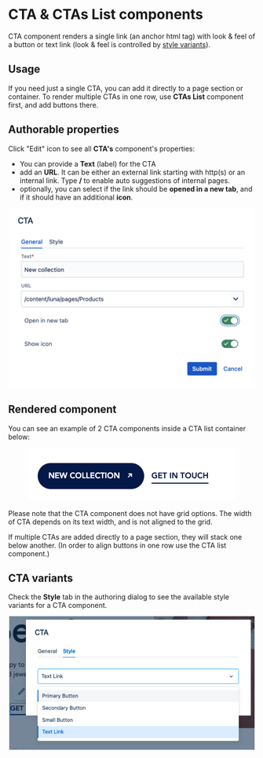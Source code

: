 # CTA & CTAs List components

CTA component renders a single link (an anchor html tag) with look & feel of a button or text link (look & feel is controlled by [style variants](#cta-variants)).

## Usage

If you need just a single CTA, you can add it directly to a page section or container. To render multiple CTAs in one row, use **CTAs List** component first, and add buttons there.

## Authorable properties
Click "Edit" icon to see all **CTA's** component's properties:

- You can provide a **Text** (label) for the CTA
- add an **URL**. It can be either an external link starting with http(s) or an internal link. Type **/** to enable auto suggestions of internal pages.
- optionally, you can select if the link should be **opened in a new tab**, and if it should have an additional **icon**.

<p align="center" width="100%">
    <img class="image--with-border" src="./dialog.jpg" alt="CTA dialog" width="500px">
</p>

## Rendered component
You can see an example of 2 CTA components inside a CTA list container below:

<p align="center" width="100%">
    <img class="image--with-border" src="./two-ctas.jpg" alt="Two CTAs in a CTAs List container">
</p>

Please note that the CTA component does not have grid options. The width of CTA depends on its text width, and is not aligned to the grid.

If multiple CTAs are added directly to a page section, they will stack one below another.
(In order to align buttons in one row use the CTA list component.)

## CTA variants

Check the **Style** tab in the authoring dialog to see the available style variants for a CTA component.

<p align="center" width="100%">
    <img class="image--with-border" src="./styles.jpg" alt="Style variants" width="500px">
</p>